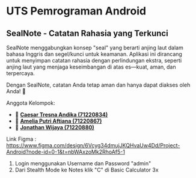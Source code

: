 # UTS Pemrograman Android
## SealNote - Catatan Rahasia yang Terkunci

SealNote menggabungkan konsep "seal" yang berarti anjing laut dalam bahasa Inggris dan segel/kunci untuk keamanan. 
Aplikasi ini dirancang untuk menyimpan catatan rahasia dengan perlindungan ekstra, seperti anjing laut yang menjaga keseimbangan di atas es—kuat, aman, dan terpercaya.

Dengan SealNote, catatan Anda tetap aman dan hanya dapat diakses oleh Anda! 🚀

Anggota Kelompok:

- 👤 [**Caesar Tresna Andika (71220834)**](https://github.com/caesartresnaandika)
- 👤 [**Amelia Putri Aftiana (71220867)**](https://github.com/ameliaaftiana)
- 👤 [**Jonathan Wijaya (71220880)**](https://github.com/jonathanwijayaa)

Link Figma : 
https://www.figma.com/design/6Vcyg34dmujJKQHvaUw4Dd/Project-Android?node-id=0-1&t=nbWAxzoMk2RhoAf5-1
1. Login menggunakan Username dan Password "admin"
2. Dari Stealth Mode ke Notes klik "C" di Basic Calculator 3x
